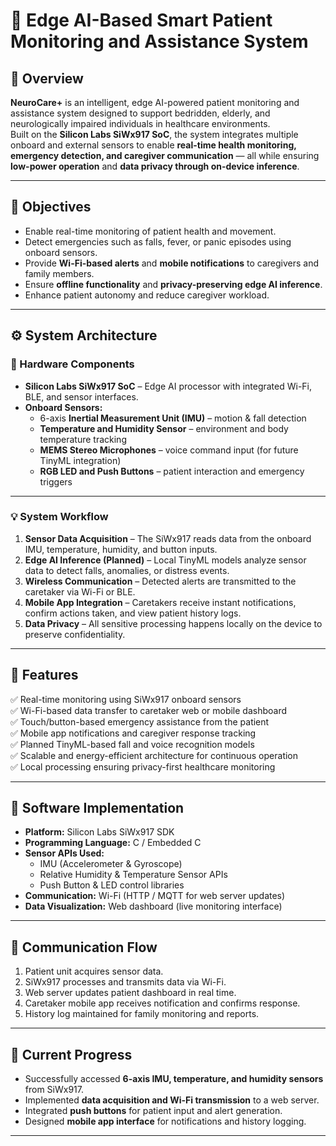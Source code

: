 # 🧠 Edge AI-Based Smart Patient Monitoring and Assistance System  

## 📖 Overview  
**NeuroCare+** is an intelligent, edge AI-powered patient monitoring and assistance system designed to support bedridden, elderly, and neurologically impaired individuals in healthcare environments.  
Built on the **Silicon Labs SiWx917 SoC**, the system integrates multiple onboard and external sensors to enable **real-time health monitoring, emergency detection, and caregiver communication** — all while ensuring **low-power operation** and **data privacy through on-device inference**.  

---

## 🎯 Objectives  
- Enable real-time monitoring of patient health and movement.  
- Detect emergencies such as falls, fever, or panic episodes using onboard sensors.  
- Provide **Wi-Fi-based alerts** and **mobile notifications** to caregivers and family members.  
- Ensure **offline functionality** and **privacy-preserving edge AI inference**.  
- Enhance patient autonomy and reduce caregiver workload.  

---

## ⚙️ System Architecture  

### 🧩 Hardware Components  
- **Silicon Labs SiWx917 SoC** – Edge AI processor with integrated Wi-Fi, BLE, and sensor interfaces.  
- **Onboard Sensors:**  
  - 6-axis **Inertial Measurement Unit (IMU)** – motion & fall detection  
  - **Temperature and Humidity Sensor** – environment and body temperature tracking  
  - **MEMS Stereo Microphones** – voice command input (for future TinyML integration)  
  - **RGB LED and Push Buttons** – patient interaction and emergency triggers  

---

### 💡 System Workflow  
1. **Sensor Data Acquisition** – The SiWx917 reads data from the onboard IMU, temperature, humidity, and button inputs.  
2. **Edge AI Inference (Planned)** – Local TinyML models analyze sensor data to detect falls, anomalies, or distress events.  
3. **Wireless Communication** – Detected alerts are transmitted to the caretaker via Wi-Fi or BLE.  
4. **Mobile App Integration** – Caretakers receive instant notifications, confirm actions taken, and view patient history logs.  
5. **Data Privacy** – All sensitive processing happens locally on the device to preserve confidentiality.  

---

## 🚀 Features  
✅ Real-time monitoring using SiWx917 onboard sensors  
✅ Wi-Fi-based data transfer to caretaker web or mobile dashboard  
✅ Touch/button-based emergency assistance from the patient  
✅ Mobile app notifications and caregiver response tracking  
✅ Planned TinyML-based fall and voice recognition models  
✅ Scalable and energy-efficient architecture for continuous operation  
✅ Local processing ensuring privacy-first healthcare monitoring  

---

## 🧰 Software Implementation  
- **Platform:** Silicon Labs SiWx917 SDK  
- **Programming Language:** C / Embedded C  
- **Sensor APIs Used:**  
  - IMU (Accelerometer & Gyroscope)  
  - Relative Humidity & Temperature Sensor APIs  
  - Push Button & LED control libraries  
- **Communication:** Wi-Fi (HTTP / MQTT for web server updates)  
- **Data Visualization:** Web dashboard (live monitoring interface)  

---

## 📶 Communication Flow  
1. Patient unit acquires sensor data.  
2. SiWx917 processes and transmits data via Wi-Fi.  
3. Web server updates patient dashboard in real time.  
4. Caretaker mobile app receives notification and confirms response.  
5. History log maintained for family monitoring and reports.  

---

## 🧪 Current Progress  
- Successfully accessed **6-axis IMU, temperature, and humidity sensors** from SiWx917.  
- Implemented **data acquisition and Wi-Fi transmission** to a web server.  
- Integrated **push buttons** for patient input and alert generation.  
- Designed **mobile app interface** for notifications and history logging.  

---

